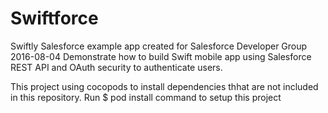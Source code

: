 # Swiftforce
Swiftly Salesforce example app created for Salesforce Developer Group 2016-08-04
Demonstrate how to build Swift mobile app using Salesforce REST API and OAuth security to authenticate users.

This project using cocopods to install dependencies thhat are not included in this repository.
Run $ pod install command to setup this project
